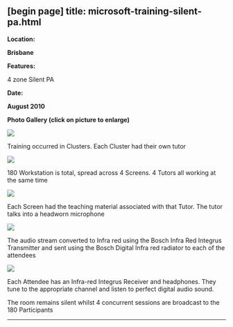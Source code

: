[begin page]
 title: microsoft-training-silent-pa.html
----------------------------------------------------------

**Location:**

**Brisbane**

**Features:**

4 zone Silent PA

**Date:**

**August 2010**

**Photo Gallery (click on picture to enlarge)**

[ ![ ](wp-content/uploads/2011/09/msft10_screen3_s.jpg)](wp-content/uploads/2011/09/msft10_screen3_l.jpg)

Training occurred in Clusters. Each Cluster had their own tutor

[ ![ ](wp-content/uploads/2011/09/msft10_screen2_s.jpg)](wp-content/uploads/2011/09/msft10_screen2_l.jpg)

180 Workstation is total, spread across 4 Screens. 4 Tutors all working at the same time

[ ![ ](wp-content/uploads/2011/09/msft10_screen1_s.jpg)](wp-content/uploads/2011/09/msft10_screen1_l.jpg)

Each Screen had the teaching material associated with that Tutor. The tutor talks into a headworn microphone

[ ![ ](wp-content/uploads/2011/09/msft10_radiator_s.jpg)](wp-content/uploads/2011/09/msft10_radiator_l.jpg)

The audio stream converted to Infra red using the Bosch Infra Red Integrus Transmitter and sent using the Bosch Digital Infra red radiator to each of the attendees

[ ![ ](wp-content/uploads/2011/09/msft10_receiver_s.jpg)](wp-content/uploads/2011/09/msft10_receiver_l.jpg)

Each Attendee has an Infra-red Integrus Receiver and headphones. They tune to the appropriate channel and listen to perfect digital audio sound.

The room remains silent whilst 4 concurrent sessions are broadcast to the 180 Participants




----------------------------------------------------------
